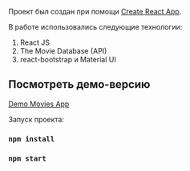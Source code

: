 Проект был создан при помощи [Create React App](https://github.com/facebook/create-react-app).

В работе использовались следующие технологии:

1) React JS
2) The Movie Database (API)
3) react-bootstrap и Material UI

## Посмотреть демо-версию

 [Demo Movies App](https://svetasmoviesapp.netlify.app/)

Запуск проекта:

### `npm install`
### `npm start`
